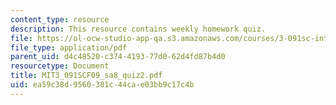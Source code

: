 ```yaml
---
content_type: resource
description: This resource contains weekly homework quiz.
file: https://ol-ocw-studio-app-qa.s3.amazonaws.com/courses/3-091sc-introduction-to-solid-state-chemistry-fall-2010/ea59c38d9560381c44cae03bb9c17c4b_MIT3_091SCF09_sa8_quiz2.pdf
file_type: application/pdf
parent_uid: d4c48520-c374-4193-77d0-62d4fd87b4d0
resourcetype: Document
title: MIT3_091SCF09_sa8_quiz2.pdf
uid: ea59c38d-9560-381c-44ca-e03bb9c17c4b
---
```

